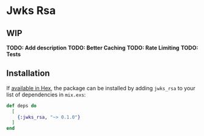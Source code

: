 # Jwks Rsa

## WIP

**TODO: Add description**
**TODO: Better Caching**
**TODO: Rate Limiting**
**TODO: Tests**

## Installation

If [available in Hex](https://hex.pm/docs/publish), the package can be installed
by adding `jwks_rsa` to your list of dependencies in `mix.exs`:

```elixir
def deps do
  [
    {:jwks_rsa, "~> 0.1.0"}
  ]
end
```
